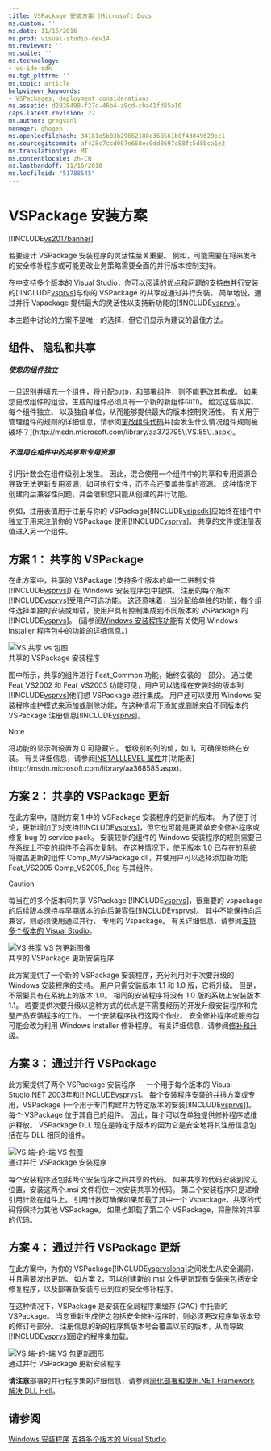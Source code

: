 ```yaml
---
title: VSPackage 安装方案 |Microsoft Docs
ms.custom: ''
ms.date: 11/15/2016
ms.prod: visual-studio-dev14
ms.reviewer: ''
ms.suite: ''
ms.technology:
- vs-ide-sdk
ms.tgt_pltfrm: ''
ms.topic: article
helpviewer_keywords:
- VSPackages, deployment considerations
ms.assetid: d2928498-f27c-46b4-a9cd-cba41fd85a10
caps.latest.revision: 22
ms.author: gregvanl
manager: ghogen
ms.openlocfilehash: 34181e5b03b29662188e368561b0f43049629ec1
ms.sourcegitcommit: af428c7ccd007e668ec0dd8697c88fc5d8bca1e2
ms.translationtype: MT
ms.contentlocale: zh-CN
ms.lasthandoff: 11/16/2018
ms.locfileid: "51788545"
---
```

# <a name="vspackage-setup-scenarios"></a>VSPackage 安装方案
[!INCLUDE[vs2017banner](../../includes/vs2017banner.md)]

若要设计 VSPackage 安装程序的灵活性至关重要。 例如，可能需要在将来发布的安全修补程序或可能更改业务策略需要全面的并行版本控制支持。  
  
 在中[支持多个版本的 Visual Studio](../../extensibility/supporting-multiple-versions-of-visual-studio.md)，你可以阅读的优点和问题的支持由并行安装的[!INCLUDE[vsprvs](../../includes/vsprvs-md.md)]与你的 VSPackage 的共享或通过并行安装。 简单地说，通过并行 Vspackage 提供最大的灵活性以支持新功能的[!INCLUDE[vsprvs](../../includes/vsprvs-md.md)]。  
  
 本主题中讨论的方案不是唯一的选择，但它们显示为建议的最佳方法。  
  
## <a name="components-privacy-and-sharing"></a>组件、 隐私和共享  
  
##### <a name="make-your-components-independent"></a>使您的组件独立  
 一旦识别并填充一个组件，将分配`GUID`，和部署组件，则不能更改其构成。 如果您更改组件的组合，生成的组件必须具有一个新的新组件`GUID`。 给定这些事实，每个组件独立、 以及独自单位，从而能够提供最大的版本控制灵活性。 有关用于管理组件的规则的详细信息，请参阅[更改组件代码](http://msdn.microsoft.com/library/aa367849\(VS.85\).aspx)并[会发生什么情况组件规则被破坏？](http://msdn.microsoft.com/library/aa372795\(VS.85\).aspx)。  
  
##### <a name="do-not-mix-shared-and-private-resources-in-a-component"></a>不混用在组件中的共享和专用资源  
 引用计数会在组件级别上发生。 因此，混合使用一个组件中的共享和专用资源会导致无法更新专用资源，如可执行文件，而不会还覆盖共享的资源。 这种情况下创建向后兼容性问题，并会限制您只能从创建的并行功能。  
  
 例如，注册表值用于注册与你的 VSPackage[!INCLUDE[vsipsdk](../../includes/vsipsdk-md.md)]应始终在组件中独立于用来注册你的 VSPackage 使用[!INCLUDE[vsprvs](../../includes/vsprvs-md.md)]。 共享的文件或注册表值进入另一个组件。  
  
## <a name="scenario-1-shared-vspackage"></a>方案 1： 共享的 VSPackage  
 在此方案中，共享的 VSPackage (支持多个版本的单一二进制文件[!INCLUDE[vsprvs](../../includes/vsprvs-md.md)]) 在 Windows 安装程序包中提供。 注册的每个版本[!INCLUDE[vsprvs](../../includes/vsprvs-md.md)]受用户可选功能。 这还意味着，当分配给单独的功能，每个组件选择单独的安装或卸载，使用户具有控制集成到不同版本的 VSPackage 的[!INCLUDE[vsprvs](../../includes/vsprvs-md.md)]。 (请参阅[Windows 安装程序功能](http://msdn.microsoft.com/library/aa372840\(VS.85\).aspx)有关使用 Windows Installer 程序包中的功能的详细信息。)  
  
 ![VS 共享 vs 包图](../../extensibility/internals/media/vs-sharedpackage.gif "VS_SharedPackage")  
共享的 VSPackage 安装程序  
  
 图中所示，共享的组件进行 Feat_Common 功能，始终安装的一部分。 通过使 Feat_VS2002 和 Feat_VS2003 功能可见，用户可以选择在安装时的版本到[!INCLUDE[vsprvs](../../includes/vsprvs-md.md)]他们想 VSPackage 进行集成。 用户还可以使用 Windows 安装程序维护模式来添加或删除功能，在这种情况下添加或删除来自不同版本的 VSPackage 注册信息[!INCLUDE[vsprvs](../../includes/vsprvs-md.md)]。  
  
> [!NOTE]
>  将功能的显示列设置为 0 可隐藏它。 低级别的列的值，如 1，可确保始终在安装。 有关详细信息，请参阅[INSTALLLEVEL 属性](http://msdn.microsoft.com/library/aa369536\(VS.85\).aspx)并[功能表](http://msdn.microsoft.com/library/aa368585.aspx)。  
  
## <a name="scenario-2-shared-vspackage-update"></a>方案 2： 共享的 VSPackage 更新  
 在此方案中，随附方案 1 中的 VSPackage 安装程序的更新的版本。 为了便于讨论，更新增加了对支持[!INCLUDE[vsprvs](../../includes/vsprvs-md.md)]，但它也可能是更简单安全修补程序或修复 bug 的 service pack。 安装较新的组件的 Windows 安装程序的规则需要已在系统上不变的组件不会再次复制。 在这种情况下，使用版本 1.0 已存在的系统将覆盖更新的组件 Comp_MyVSPackage.dll，并使用户可以选择添加新功能 Feat_VS2005 Comp_VS2005_Reg 与其组件。  
  
> [!CAUTION]
>  每当在的多个版本间共享 VSPackage [!INCLUDE[vsprvs](../../includes/vsprvs-md.md)]，很重要的 vspackage 的后续版本保持与早期版本的向后兼容性[!INCLUDE[vsprvs](../../includes/vsprvs-md.md)]。 其中不能保持向后兼容，则必须使用通过并行、 专用的 Vspackage。 有关详细信息，请参阅[支持多个版本的 Visual Studio](../../extensibility/supporting-multiple-versions-of-visual-studio.md)。  
  
 ![VS 共享 VS 包更新图像](../../extensibility/internals/media/vs-sharedpackageupdate.gif "VS_SharedPackageUpdate")  
共享的 VSPackage 更新安装程序  
  
 此方案提供了一个新的 VSPackage 安装程序，充分利用对于次要升级的 Windows 安装程序的支持。 用户只需安装版本 1.1 和 1.0 版，它将升级。 但是，不需要具有在系统上的版本 1.0。 相同的安装程序将没有 1.0 版的系统上安装版本 1.1。 若要提供次要升级以这种方式的优点是不需要经历的开发升级安装程序和完整产品安装程序的工作。 一个安装程序执行这两个作业。 安全修补程序或服务包可能会改为利用 Windows Installer 修补程序。 有关详细信息，请参阅[修补和升级](http://msdn.microsoft.com/library/aa370579\(VS.85\).aspx)。  
  
## <a name="scenario-3-side-by-side-vspackage"></a>方案 3： 通过并行 VSPackage  
 此方案提供了两个 VSPackage 安装程序 — 一个用于每个版本的 Visual Studio.NET 2003年和[!INCLUDE[vsprvs](../../includes/vsprvs-md.md)]。 每个安装程序安装的并排方案或专用，VSPackage (一个用于专门构建并为特定版本的安装[!INCLUDE[vsprvs](../../includes/vsprvs-md.md)])。 每个 VSPackage 位于其自己的组件。 因此，每个可以在单独提供修补程序或维护释放。 VSPackage DLL 现在是特定于版本的因为它是安全地将其注册信息包括在与 DLL 相同的组件。  
  
 ![VS 端&#45;的&#45;端 VS 包图](../../extensibility/internals/media/vs-sbys-package.gif "VS_SbyS_Package")  
通过并行 VSPackage 安装程序  
  
 每个安装程序还包括两个安装程序之间共享的代码。 如果共享的代码安装到常见位置，安装这两个.msi 文件将仅一次安装共享的代码。 第二个安装程序只是递增引用计数在组件上。 引用计数可确保如果卸载了其中一个 Vspackage，共享的代码将保持为其他 VSPackage。 如果也卸载了第二个 VSPackage，将删除的共享的代码。  
  
## <a name="scenario-4-side-by-side-vspackage-update"></a>方案 4： 通过并行 VSPackage 更新  
 在此方案中，为你的 VSPackage[!INCLUDE[vsprvslong](../../includes/vsprvslong-md.md)]之间发生从安全漏洞，并且需要发出更新。 如方案 2，可以创建新的.msi 文件更新现有安装来包括安全修复程序，以及部署新安装与已到位的安全修补程序。  
  
 在这种情况下，VSPackage 是安装在全局程序集缓存 (GAC) 中托管的 VSPackage。 当您重新生成使之包括安全修补程序时，则必须更改程序集版本号的修订号部分。 注册信息的新的程序集版本号会覆盖以前的版本，从而导致[!INCLUDE[vsprvs](../../includes/vsprvs-md.md)]固定的程序集加载。  
  
 ![VS 端&#45;的&#45;端 VS 包更新图形](../../extensibility/internals/media/vs-sbys-packageupdate.gif "VS_SbyS_PackageUpdate")  
通过并行 VSPackage 更新安装程序  
  
 **请注意**部署的并行程序集的详细信息，请参阅[简化部署和使用.NET Framework 解决 DLL Hell](http://msdn.microsoft.com/library/ms973843.aspx)。  
  
## <a name="see-also"></a>请参阅  
 [Windows 安装程序](http://msdn.microsoft.com/library/cc185688\(VS.85\).aspx)   
 [支持多个版本的 Visual Studio](../../extensibility/supporting-multiple-versions-of-visual-studio.md)

